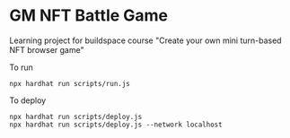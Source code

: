 # GM NFT Battle Game

Learning project for buildspace course "Create your own mini turn-based NFT browser game"

To run

```shell
npx hardhat run scripts/run.js
```

To deploy

```shell
npx hardhat run scripts/deploy.js
npx hardhat run scripts/deploy.js --network localhost
```